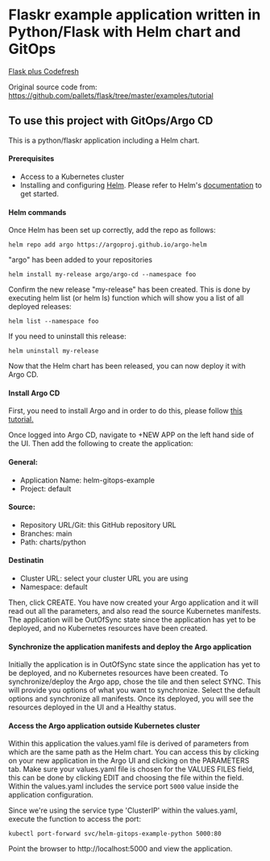 # Flaskr example application written in Python/Flask with Helm chart and GitOps

[Flask plus Codefresh](docker-flask-codefresh.jpg)

Original source code from: https://github.com/pallets/flask/tree/master/examples/tutorial

## To use this project with GitOps/Argo CD

This is a python/flaskr application including a Helm chart. 

#### Prerequisites

- Access to a Kubernetes cluster
- Installing and configuring [Helm](https://helm.sh). Please refer to
Helm's [documentation](https://helm.sh/docs) to get started.

#### Helm commands

Once Helm has been set up correctly, add the repo as follows:

`helm repo add argo https://argoproj.github.io/argo-helm`

"argo" has been added to your repositories

`helm install my-release argo/argo-cd --namespace foo`

Confirm the new release "my-release" has been created. This is done by executing helm list (or helm ls) function which will show you a list of all deployed releases:

`helm list --namespace foo`

If you need to uninstall this release:

`helm uninstall my-release`

Now that the Helm chart has been released, you can now deploy it with Argo CD.

#### Install Argo CD

First, you need to install Argo and in order to do this, please follow [this tutorial.](https://argoproj.github.io/argo-cd/getting_started/)

Once logged into Argo CD, navigate to +NEW APP on the left hand side of the UI. Then add the following to create the application:

#### General:

- Application Name: helm-gitops-example
- Project: default

#### Source:

- Repository URL/Git: this GitHub repository URL
- Branches: main
- Path: charts/python

#### Destinatin

- Cluster URL: select your cluster URL you are using
- Namespace: default

Then, click CREATE. You have now created your Argo application and it will read out all the parameters, and also read the source Kubernetes manifests. The application will be OutOfSync state since the application has yet to be deployed, and no Kubernetes resources have been created.

#### Synchronize the application manifests and deploy the Argo application

Initially the application is in OutOfSync state since the application has yet to be deployed, and no Kubernetes resources have been created. To synchronize/deploy the Argo app, chose the tile and then select SYNC. This will provide you options of what you want to synchronize.
Select the default options and synchronize all manifests. Once its deployed, you will see the resources deployed in the UI and a Healthy status.

#### Access the Argo application outside Kubernetes cluster

Within this application the values.yaml file is derived of parameters from which are the same path as the Helm chart. You can access this by clicking on your new application in the Argo UI and clicking on the PARAMETERS tab. Make sure your values.yaml file is chosen for the VALUES FILES field, this can be done by clicking EDIT and choosing the file within the field. Within the values.yaml includes the service port `5000` value inside the application configuration.

Since we're using the service type 'ClusterIP' within the values.yaml, execute the function to access the port:

`kubectl port-forward svc/helm-gitops-example-python 5000:80`

Point the browser to http://localhost:5000 and view the application. 
